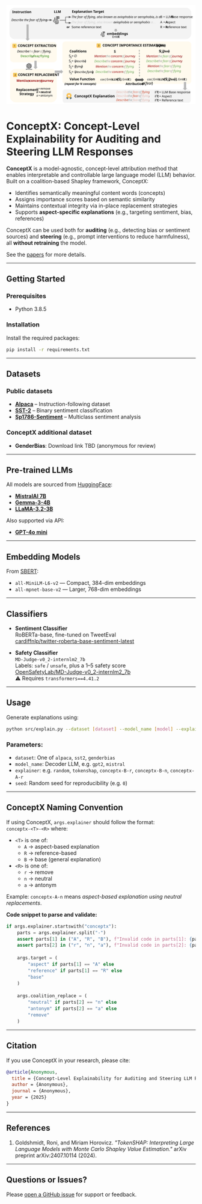 <p align="center">
    <img src="FigMethod2.svg" alt="ConceptX Methodology"/>
  </p>
  
  # ConceptX: Concept-Level Explainability for Auditing and Steering LLM Responses
  
  **ConceptX** is a model-agnostic, concept-level attribution method that enables interpretable and controllable large language model (LLM) behavior. Built on a coalition-based Shapley framework, ConceptX:
  
  - Identifies semantically meaningful content words (concepts)
  - Assigns importance scores based on semantic similarity
  - Maintains contextual integrity via in-place replacement strategies
  - Supports **aspect-specific explanations** (e.g., targeting sentiment, bias, references)
  
  ConceptX can be used both for **auditing** (e.g., detecting bias or sentiment sources) and **steering** (e.g., prompt interventions to reduce harmfulness), all **without retraining** the model.
  
  See the [papers](#citation) for more details.
  
  ---
  
  ## Getting Started
  
  ### Prerequisites
  
  - Python 3.8.5
  
  ### Installation
  
  Install the required packages:
  
  ```bash
  pip install -r requirements.txt
  ```
  
  ---
  
  ## Datasets
  
  ### Public datasets
  - **[Alpaca](https://huggingface.co/datasets/tatsu-lab/alpaca)** – Instruction-following dataset
  - **[SST-2](https://huggingface.co/datasets/stanfordnlp/sst2)** – Binary sentiment classification
  - **[Sp1786-Sentiment](https://huggingface.co/datasets/Sp1786/multiclass-sentiment-analysis-dataset)** – Multiclass sentiment analysis
  
  ### ConceptX additional dataset
  - **GenderBias**: Download link TBD (anonymous for review)
  
  ---
  
  ## Pre-trained LLMs
  
  All models are sourced from [HuggingFace](https://huggingface.co/):
  
  - [**MistralAI 7B**](https://huggingface.co/mistralai/Mistral-7B-Instruct-v0.2)
  - [**Gemma-3-4B**](https://huggingface.co/google/gemma-3-4b-it)
  - [**LLaMA-3.2-3B**](https://huggingface.co/meta-llama/Llama-3.2-3B)
  
  Also supported via API:
  - [**GPT-4o mini**](https://openai.com/index/gpt-4o-mini-advancing-cost-efficient-intelligence)
  
  ---
  
  ## Embedding Models
  
  From [SBERT](https://www.sbert.net/docs/sentence_transformer/pretrained_models.html):
  
  - `all-MiniLM-L6-v2` — Compact, 384-dim embeddings
  - `all-mpnet-base-v2` — Larger, 768-dim embeddings
  
  ---
  
  ## Classifiers
  
  - **Sentiment Classifier**  
    RoBERTa-base, fine-tuned on TweetEval  
    [cardiffnlp/twitter-roberta-base-sentiment-latest](https://huggingface.co/cardiffnlp/twitter-roberta-base-sentiment-latest)
  
  - **Safety Classifier**  
    `MD-Judge-v0_2-internlm2_7b`  
    Labels: `safe` / `unsafe`, plus a 1–5 safety score  
    [OpenSafetyLab/MD-Judge-v0_2-internlm2_7b](https://huggingface.co/OpenSafetyLab/MD-Judge-v0_2-internlm2_7b)  
    ⚠️ Requires `transformers==4.41.2`
  
  ---
  
  ## Usage
  
  Generate explanations using:
  
  ```bash
  python src/explain.py --dataset [dataset] --model_name [model] --explainer [method] --seed [seed]
  ```
  
  ### Parameters:
  - `dataset`: One of `alpaca`, `sst2`, `genderbias`
  - `model_name`: Decoder LLM, e.g. `gpt2`, `mistral`
  - `explainer`: e.g. `random`, `tokenshap`, `conceptx-B-r`, `conceptx-B-n`, `conceptx-A-r`
  - `seed`: Random seed for reproducibility (e.g. `0`)
  
  ---
  
  ## ConceptX Naming Convention
  
  If using ConceptX, `args.explainer` should follow the format:  
  `conceptx-<T>-<R>` where:
  - `<T>` is one of:
    - `A` → aspect-based explanation
    - `R` → reference-based
    - `B` → base (general explanation)
  - `<R>` is one of:
    - `r` → remove
    - `n` → neutral
    - `a` → antonym
  
  Example: `conceptx-A-n` means *aspect-based explanation using neutral replacements*.
  
  **Code snippet to parse and validate:**
  
  ```python
  if args.explainer.startswith("conceptx"):
      parts = args.explainer.split("-")
      assert parts[1] in ("A", "R", "B"), f"Invalid code in parts[1]: {parts[1]}"
      assert parts[2] in ("r", "n", "a"), f"Invalid code in parts[2]: {parts[2]}"
  
      args.target = (
          "aspect" if parts[1] == "A" else
          "reference" if parts[1] == "R" else
          "base"
      )
  
      args.coalition_replace = (
          "neutral" if parts[2] == "n" else
          "antonym" if parts[2] == "a" else
          "remove"
      )
  ```
  
  ---
  
  ## Citation
  
  If you use ConceptX in your research, please cite:
  
  ```bibtex
  @article{Anonymous,
    title = {Concept-Level Explainability for Auditing and Steering LLM Responses},
    author = {Anonymous},
    journal = {Anonymous},
    year = {2025}
  }
  ```
  
  ---
  
  ## References
  
  1. Goldshmidt, Roni, and Miriam Horovicz. *"TokenSHAP: Interpreting Large Language Models with Monte Carlo Shapley Value Estimation."* arXiv preprint arXiv:2407.10114 (2024).
  
  ---
  
  ## Questions or Issues?
  
  Please [open a GitHub issue](https://github.com/) for support or feedback.